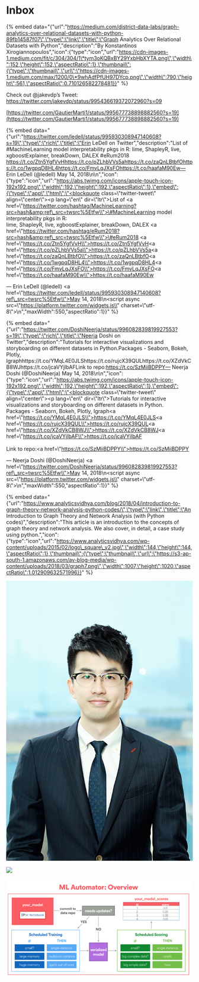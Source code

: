 # Inbox

{% embed data="{\"url\":\"https://medium.com/district-data-labs/graph-analytics-over-relational-datasets-with-python-89fb14587f07\",\"type\":\"link\",\"title\":\"Graph Analytics Over Relational Datasets with Python\",\"description\":\"By Konstantinos Xirogiannopoulos\",\"icon\":{\"type\":\"icon\",\"url\":\"https://cdn-images-1.medium.com/fit/c/304/304/1\*tym3oKQBxBY29YxbHbXYTA.png\",\"width\":152,\"height\":152,\"aspectRatio\":1},\"thumbnail\":{\"type\":\"thumbnail\",\"url\":\"https://cdn-images-1.medium.com/max/1200/0\*9whAdfPfUH97DYcp.png\",\"width\":790,\"height\":561,\"aspectRatio\":0.710126582278481}}" %}

Check out @jakevdp’s Tweet: https://twitter.com/jakevdp/status/995436619372072960?s=09

[https://twitter.com/GautierMarti1/status/995677738898882560?s=19](https://twitter.com/GautierMarti1/status/995677738898882560?s=19)

{% embed data="{\"url\":\"https://twitter.com/ledell/status/995930308947140608?s=19\",\"type\":\"rich\",\"title\":\"Erin LeDell on Twitter\",\"description\":\"List of \#MachineLearning model interpretability pkgs in R: lime, ShapleyR, live, xgboostExplainer, breakDown, DALEX  \#eRum2018 https://t.co/Ztn5YgfVvHhttps://t.co/pZLhbVVs5ahttps://t.co/zaQnLBtbfOhttps://t.co/1wgpqD8HL4https://t.co/FmvLqJXsFOhttps://t.co/haafaM90Ew— Erin LeDell \(@ledell\) May 14, 2018\n\n\",\"icon\":{\"type\":\"icon\",\"url\":\"https://abs.twimg.com/icons/apple-touch-icon-192x192.png\",\"width\":192,\"height\":192,\"aspectRatio\":1},\"embed\":{\"type\":\"app\",\"html\":\"<blockquote class=\\"twitter-tweet\\" align=\\"center\\"><p lang=\\"en\\" dir=\\"ltr\\">List of <a href=\\"https://twitter.com/hashtag/MachineLearning?src=hash&amp;ref\_src=twsrc%5Etfw\\">\#MachineLearning</a> model interpretability pkgs in R: <br>lime, ShapleyR, live, xgboostExplainer, breakDown, DALEX  <a href=\\"https://twitter.com/hashtag/eRum2018?src=hash&amp;ref\_src=twsrc%5Etfw\\">\#eRum2018</a> <a href=\\"https://t.co/Ztn5YgfVvH\\">https://t.co/Ztn5YgfVvH</a><a href=\\"https://t.co/pZLhbVVs5a\\">https://t.co/pZLhbVVs5a</a><a href=\\"https://t.co/zaQnLBtbfO\\">https://t.co/zaQnLBtbfO</a><a href=\\"https://t.co/1wgpqD8HL4\\">https://t.co/1wgpqD8HL4</a><a href=\\"https://t.co/FmvLqJXsFO\\">https://t.co/FmvLqJXsFO</a><a href=\\"https://t.co/haafaM90Ew\\">https://t.co/haafaM90Ew</a></p>&mdash; Erin LeDell \(@ledell\) <a href=\\"https://twitter.com/ledell/status/995930308947140608?ref\_src=twsrc%5Etfw\\">May 14, 2018</a></blockquote>\n<script async src=\\"https://platform.twitter.com/widgets.js\\" charset=\\"utf-8\\"></script>\n\",\"maxWidth\":550,\"aspectRatio\":1}}" %}





{% embed data="{\"url\":\"https://twitter.com/DoshiNeerja/status/996082839819927553?s=19\",\"type\":\"rich\",\"title\":\"Neerja Doshi on Twitter\",\"description\":\"Tutorials for interactive visualizations and storyboarding on different datasets in Python.Packages - Seaborn, Bokeh, Plotly, Igraphhttps://t.co/YMqL4E0JLShttps://t.co/rujcX39QULhttps://t.co/XZdVkCB8WJhttps://t.co/jcaVYjIbAFLink to repo:https://t.co/SzMiiBDPPY— Neerja Doshi \(@DoshiNeerja\) May 14, 2018\n\n\",\"icon\":{\"type\":\"icon\",\"url\":\"https://abs.twimg.com/icons/apple-touch-icon-192x192.png\",\"width\":192,\"height\":192,\"aspectRatio\":1},\"embed\":{\"type\":\"app\",\"html\":\"<blockquote class=\\"twitter-tweet\\" align=\\"center\\"><p lang=\\"en\\" dir=\\"ltr\\">Tutorials for interactive visualizations and storyboarding on different datasets in Python.<br>Packages - Seaborn, Bokeh, Plotly, Igraph<a href=\\"https://t.co/YMqL4E0JLS\\">https://t.co/YMqL4E0JLS</a><a href=\\"https://t.co/rujcX39QUL\\">https://t.co/rujcX39QUL</a><a href=\\"https://t.co/XZdVkCB8WJ\\">https://t.co/XZdVkCB8WJ</a><a href=\\"https://t.co/jcaVYjIbAF\\">https://t.co/jcaVYjIbAF</a><br><br>Link to repo:<a href=\\"https://t.co/SzMiiBDPPY\\">https://t.co/SzMiiBDPPY</a></p>&mdash; Neerja Doshi \(@DoshiNeerja\) <a href=\\"https://twitter.com/DoshiNeerja/status/996082839819927553?ref\_src=twsrc%5Etfw\\">May 14, 2018</a></blockquote>\n<script async src=\\"https://platform.twitter.com/widgets.js\\" charset=\\"utf-8\\"></script>\n\",\"maxWidth\":550,\"aspectRatio\":1}}" %}



{% embed data="{\"url\":\"https://www.analyticsvidhya.com/blog/2018/04/introduction-to-graph-theory-network-analysis-python-codes/\",\"type\":\"link\",\"title\":\"An Introduction to Graph Theory and Network Analysis \(with Python codes\)\",\"description\":\"This article is an introduction to the concepts of graph theory and network analysis. We also cover, in detail, a case study using python.\",\"icon\":{\"type\":\"icon\",\"url\":\"https://www.analyticsvidhya.com/wp-content/uploads/2015/02/logo\_square\_v2.jpg\",\"width\":144,\"height\":144,\"aspectRatio\":1},\"thumbnail\":{\"type\":\"thumbnail\",\"url\":\"https://s3-ap-south-1.amazonaws.com/av-blog-media/wp-content/uploads/2018/03/graph7.png\",\"width\":1007,\"height\":1020,\"aspectRatio\":1.012909632571996}}" %}





![](.gitbook/assets/photo.jpg)

![](.gitbook/assets/dscf0966.jpg)

![](.gitbook/assets/image%20%283%29.png)



